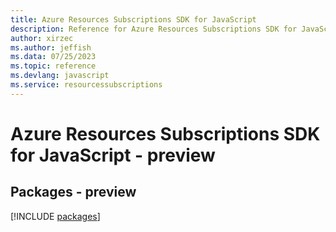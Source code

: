 ```yaml
---
title: Azure Resources Subscriptions SDK for JavaScript
description: Reference for Azure Resources Subscriptions SDK for JavaScript
author: xirzec
ms.author: jeffish
ms.data: 07/25/2023
ms.topic: reference
ms.devlang: javascript
ms.service: resourcessubscriptions
---
```

# Azure Resources Subscriptions SDK for JavaScript - preview
## Packages - preview
[!INCLUDE [packages](resources-subscriptions-index.md)]